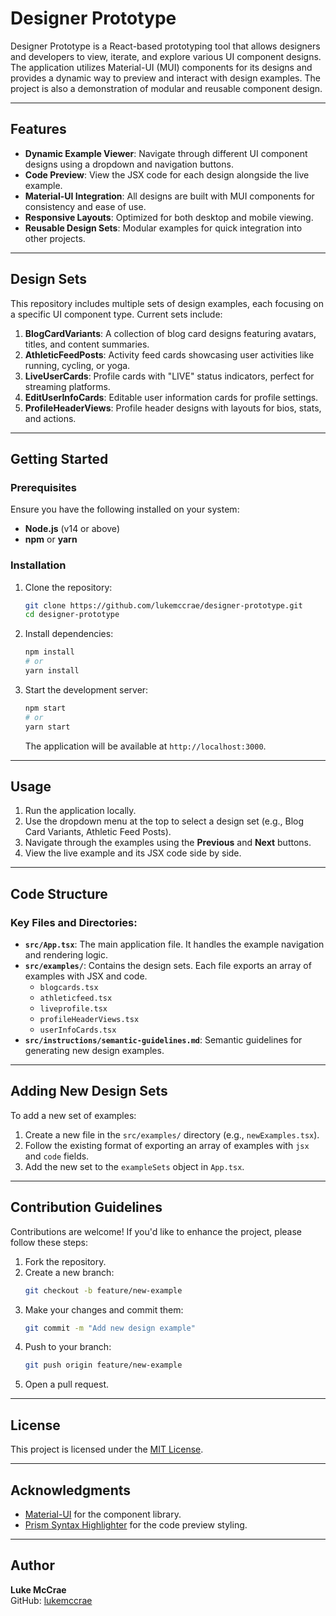 # Designer Prototype

Designer Prototype is a React-based prototyping tool that allows designers and developers to view, iterate, and explore various UI component designs. The application utilizes Material-UI (MUI) components for its designs and provides a dynamic way to preview and interact with design examples. The project is also a demonstration of modular and reusable component design.

---

## Features
- **Dynamic Example Viewer**: Navigate through different UI component designs using a dropdown and navigation buttons.
- **Code Preview**: View the JSX code for each design alongside the live example.
- **Material-UI Integration**: All designs are built with MUI components for consistency and ease of use.
- **Responsive Layouts**: Optimized for both desktop and mobile viewing.
- **Reusable Design Sets**: Modular examples for quick integration into other projects.

---

## Design Sets
This repository includes multiple sets of design examples, each focusing on a specific UI component type. Current sets include:

1. **BlogCardVariants**: A collection of blog card designs featuring avatars, titles, and content summaries.
2. **AthleticFeedPosts**: Activity feed cards showcasing user activities like running, cycling, or yoga.
3. **LiveUserCards**: Profile cards with "LIVE" status indicators, perfect for streaming platforms.
4. **EditUserInfoCards**: Editable user information cards for profile settings.
5. **ProfileHeaderViews**: Profile header designs with layouts for bios, stats, and actions.

---

## Getting Started

### Prerequisites
Ensure you have the following installed on your system:
- **Node.js** (v14 or above)
- **npm** or **yarn**

### Installation
1. Clone the repository:
   ```bash
   git clone https://github.com/lukemccrae/designer-prototype.git
   cd designer-prototype
   ```

2. Install dependencies:
   ```bash
   npm install
   # or
   yarn install
   ```

3. Start the development server:
   ```bash
   npm start
   # or
   yarn start
   ```

   The application will be available at `http://localhost:3000`.

---

## Usage
1. Run the application locally.
2. Use the dropdown menu at the top to select a design set (e.g., Blog Card Variants, Athletic Feed Posts).
3. Navigate through the examples using the **Previous** and **Next** buttons.
4. View the live example and its JSX code side by side.

---

## Code Structure

### Key Files and Directories:
- **`src/App.tsx`**: The main application file. It handles the example navigation and rendering logic.
- **`src/examples/`**: Contains the design sets. Each file exports an array of examples with JSX and code.
  - `blogcards.tsx`
  - `athleticfeed.tsx`
  - `liveprofile.tsx`
  - `profileHeaderViews.tsx`
  - `userInfoCards.tsx`
- **`src/instructions/semantic-guidelines.md`**: Semantic guidelines for generating new design examples.

---

## Adding New Design Sets
To add a new set of examples:
1. Create a new file in the `src/examples/` directory (e.g., `newExamples.tsx`).
2. Follow the existing format of exporting an array of examples with `jsx` and `code` fields.
3. Add the new set to the `exampleSets` object in `App.tsx`.

---

## Contribution Guidelines
Contributions are welcome! If you'd like to enhance the project, please follow these steps:
1. Fork the repository.
2. Create a new branch:
   ```bash
   git checkout -b feature/new-example
   ```
3. Make your changes and commit them:
   ```bash
   git commit -m "Add new design example"
   ```
4. Push to your branch:
   ```bash
   git push origin feature/new-example
   ```
5. Open a pull request.

---

## License
This project is licensed under the [MIT License](LICENSE).

---

## Acknowledgments
- [Material-UI](https://mui.com/) for the component library.
- [Prism Syntax Highlighter](https://prismjs.com/) for the code preview styling.

---

## Author
**Luke McCrae**  
GitHub: [lukemccrae](https://github.com/lukemccrae)